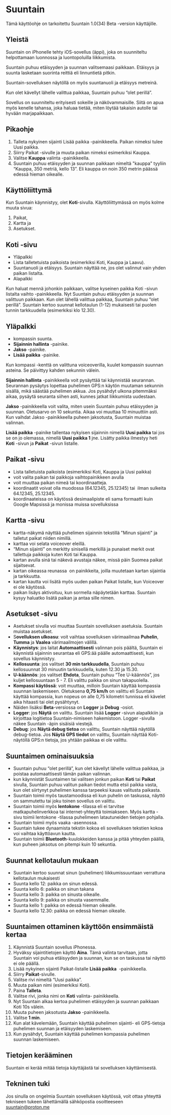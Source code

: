# Suuntain
Tämä käyttöohje on tarkoitettu Suuntain 1.0(34) Beta -version käyttäjille.

## Yleistä
Suuntain on iPhonelle tehty iOS-sovellus (äppi), joka on suunniteltu helpottamaan luonnossa ja luontopoluilla liikkumista. 

Suuntain puhuu etäisyyden ja suunnan valitsemaasi paikkaan. Etäisyys ja suunta lasketaan suorinta reittiä eli linnuntietä pitkin.

Suuntain-sovelluksen näytöllä on myös suuntanuoli ja etäisyys metreinä.

Kun olet kävellyt lähelle valittua paikkaa, Suuntain puhuu “olet perillä”.

Sovellus on suunniteltu erityisesti sokeille ja näkövammaisille. Siitä on apua myös kenelle tahansa, joka haluaa tietää, miten löytää takaisin autolle tai hyvään marjapaikkaan. 

## Pikaohje
1) Talleta nykyinen sijainti Lisää paikka -painikkeella. Paikan nimeksi tulee Uusi paikka.
2) Siirry Paikat -sivulle ja muuta paikan nimeksi esimerkiksi Kauppa.
3) Valitse **Kauppa** valinta -painikkeella.
4) Suuntain puhuu etäisyyden ja suunnan paikkaan nimeltä "kauppa" tyyliin “Kauppa, 350 metriä, kello 13”. Eli kauppa on noin 350 metrin päässä edessä hieman oikealle.

## Käyttöliittymä
Kun Suuntain käynnistyy, olet **Koti**-sivulla.
Käyttöliittymässä on myös kolme muuta sivua:
1) Paikat, 
2) Kartta ja 
3) Asetukset.

## **Koti** -sivu
- Yläpalkki
- Lista talletetuista paikoista (esimerkiksi Koti, Kauppa ja Laavu).
- Suuntanuoli ja etäisyys. Suuntain näyttää ne, jos olet valinnut vain yhden paikan listalta.
- Alapalkki

Kun haluat mennä johonkin paikkaan, valitse kyseinen paikka Koti -sivun listalta vaihto -painikkeella.
Nyt Suuntain puhuu etäisyyden ja suunnan valittuun paikkaan.
Kun olet lähellä valittua paikkaa, Suuntain puhuu “olet perillä”.
Suuntain kertoo suunnat kellotaulun (1-12) mukaisesti tai puolen tunnin tarkkuudella (esimerkiksi klo 12.30).

## **Yläpalkki**
- kompassin suunta.
- **Sijainnin hallinta** -painike.
- **Jakso** -painike.
- **Lisää paikka** -painike.

Kun kompassi -kenttä on valittuna voiceoverilla, kuulet kompassin suunnan asteina. Se päivittyy kahden sekunnin välein.

**Sijainnin hallinta** -painikkeella voit pysäyttää tai käynnistää seurannan. Seurannan pysäytys lopettaa puhelimen GPS:n käytön muutaman sekunnin sisällä, mikä säästää puhelimen akkua. Jos pysähdyt ulkona pitemmäksi aikaa, pysäytä seuranta siihen asti, kunnes jatkat liikkumista uudestaan.

**Jakso** -painikkeella voit valita, miten usein Suuntain puhuu etäisyyden ja suunnan.
Oletusarvo on 10 sekuntia. Aikaa voi muuttaa 10 minuuttiin asti. 
Kun vaihdat Jakso -painikkeella puheen jaksotusta, Suuntain muistaa valinnan.

**Lisää paikka** -painike tallentaa nykyisen sijainnin nimellä **Uusi paikka** tai jos se on jo olemassa, nimellä **Uusi paikka 1** jne. Lisätty paikka ilmestyy heti **Koti** -sivun ja **Paikat** -sivun listalle. 

## **Paikat** -sivu
- Lista talletuista paikoista (esimerkiksi Koti, Kauppa ja Uusi paikka)
- voit valita paikan tai paikkoja vaihtopainikkeen avulla
- voit muuttaa paikan nimeä tai koordinaatteja. 
- koordinaatit voivat olla muodossa (64.12345, 25.12345) tai  ilman sulkeita 64.12345, 25.12345.
- koordinaateissa on käytössä desimaalipiste eli sama formaatti kuin Google Mapsissä ja monissa muissa sovelluksissa

## **Kartta** -sivu
- kartta-näkymä näyttää puhelimen sijainnin tekstillä "Minun sijainti" ja talletut paikat niiden nimillä.
- karttaa voi selata voiceover eleillä.
- “Minun sijainti” on merkitty sinisellä merkillä ja punaiset merkit ovat tallettuja paikkoja kuten Koti tai Kauppa.
- kartan avulla sinä tai näkevä avustaja näkee, missä päin Suomea paikat sijaitsevat.
- kartan oikeassa reunassa  on painikkeita, joilla muutetaan kartan sijaintia ja tarkkuutta.
- kartan kautta voi lisätä myös uuden paikan Paikat listalle, kun Voiceover ei ole käytössä. 
- paikan lisäys aktivoituu, kun sormella näpäytetään karttaa. Suuntain kysyy haluatko lisätä paikan ja antaa sille nimen.

## **Asetukset** -sivu
- Asetukset sivulla voi muuttaa Suuntain sovelluksen asetuksia. Suuntain muistaa asetukset.
- S**ovelluksen ulkoasu**: voit vaihtaa sovelluksen värimaailmaa **Puhelin**, **Tumma** ja **Vaalea** värimaailmojen välillä.
- **Käynnistys**: jos laitat **Automaattisesti** valinnan pois päältä, Suuntain ei käynnistä sijainnin seurantaa eli GPS:ää päälle automaattisesti, kun sovellus käynnistyy.
- **Kellosuunta**: jos valitset **30 min tarkkuudella**, Suuntain puhuu kellosuunnat 30 minuutin tarkkuudella, kuten 12.30 ja 15.30.
- **U-käännös**: jos valitset **Ehdota**, Suuntain puhuu “Tee U-käännös”, jos kuljet kellosuuntaan 5 - 7. Eli valittu paikka on sinun takapuolella.
- **Kompassi käytössä**: voit muuttaa, milloin Suuntain käyttää kompassia suunnan laskemiseen. Oletuksena **0,75 km/h** on valittu eli Suuntain käyttää kompassia, kun nopeus on alle 0,75 kilometri tunnissa eli kävelet aika hitaasti tai olet pysähtynyt.
- Näiden lisäksi **Beta**-versiossa on **Logger** ja **Debug** -osiot.
- **Logger**: jos **Näytä** on valittu. Suuntain lisää **Logger** -sivun alapalkkiin ja kirjoittaa logitietoa Suuntain-nimiseen hakemistoon. Logger -sivulla näkee Suuntain -äpin sisäisiä viestejä.
- **Debug**: jos **Näytä debug tietoa** on valittu, Suuntain näyttää näytöllä debug-tietoa. Jos **Näytä GPS tiedot** on valittu, Suuntain näyttää Koti-näytöllä GPS:n tietoja, jos yhtään paikkaa ei ole valittu.

## **Suuntaimen ominaisuuksia**
- Suuntain puhuu “olet perillä”, kun olet kävellyt lähelle valittua paikkaa, ja poistaa automaattisesti tämän paikan valinnan.
- kun käynnistät Suuntaimen tai valitsen jonkun paikan **Koti** tai **Paikat** sivulla, Suuntain puhuu valitun paikan tiedot mutta etsii paikka vasta, kun olet siirtynyt puhelimen kanssa tarpeeksi kauas valitusta paikasta. 
- Suuntain toimii myös taustamoodissa eli kun puhelin on taskussa, näyttö on sammutettu tai joku toinen sovellus on valittu.
- Suuntain toimii myös **lentokone** -tilassa eli ei tarvitse matkapuhelinverkkoa tai internet-yhteyttä toimiakseen. Myös kartta -sivu toimii lentokone -tilassa puhelimeen latautuneiden tietojen pohjalla.
- Suuntain toimii myös vaaka -asennossa.
- Suuntain tukee dynaamista tekstin kokoa eli sovelluksen tekstien kokoa voi vaihtaa käyttöavun kautta.
- Suuntain toimii **Bluetooth**-kuulokkeiden kanssa ja pitää yhteyden päällä, kun puheen jaksotus on pitempi kuin 10 sekuntia.

## Suunnat kellotaulun mukaan
- Suuntain kertoo suunnat sinun (puhelimen) liikkumissuuntaan verrattuna kellotaulun mukaisesti
- Suunta kello 12: paikka on sinun edessä.
- Suunta kello 6: paikka on sinun takana
- Suunta kello 3: paikka on sinusta oikealle.
- Suunta kello 9: paikka on sinusta vasemmalle.
- Suunta kello 1: paikka on edessä hieman oikealle.
- Suunta kello 12.30: paikka on edessä hieman oikealle. 

## Suuntaimen ottaminen käyttöön ensimmäistä kertaa
1) Käynnistä Suuntain sovellus iPhonessa.
2) Hyväksy sijaintitietojen käyttö **Aina**. Tämä valinta tarvitaan, jotta Suuntain voi puhua etäisyyden ja suunnan, kun se on taskussa tai näyttö ei ole päällä.
3) Lisää nykyinen sijainti Paikat-listalle **Lisää paikka**  -painikkeella. 
4) Siirry **Paikat**-sivulle.
5) Valitse rivi nimeltä “Uusi paikka”.
6) Muuta paikan nimi (esimerkiksi Koti).
7) Paina **Talleta**.
8) Valitse rivi, jonka nimi on **Koti** valinta- painikkeella.
9) Nyt Suuntain alkaa kertoa puhelimen etäisyyden ja suunnan paikkaan Koti 10s välein.
10) Muuta puheen jaksotusta **Jakso** -painikkeella.
11) Valitse **1 min**.
12) Kun alat kävelemään, Suuntain käyttää puhelimen sijainti- eli GPS-tietoja puhelimen suunnan ja etäisyyden laskemiseen.
13) Kun pysähdyt, Suuntain käyttää puhelimen kompassia puhelimen suunnan laskemiseen. 

## Tietojen kerääminen

Suuntain ei kerää mitää tietoja käyttäjästä tai sovelluksen käyttämisestä.

## Tekninen tuki
Jos sinulla on ongelmia Suuntain sovelluksen käytössä, voit ottaa yhteyttä tekniseen tukeen lähettämällä sähköpostia osoitteeseen suuntain@proton.me